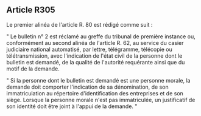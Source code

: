 Article R305
----
Le premier alinéa de l'article R. 80 est rédigé comme suit :

" Le bulletin n° 2 est réclamé au greffe du tribunal de première instance ou,
conformément au second alinéa de l'article R. 62, au service du casier
judiciaire national automatisé, par lettre, télégramme, télécopie ou
télétransmission, avec l'indication de l'état civil de la personne dont le
bulletin est demandé, de la qualité de l'autorité requérante ainsi que du motif
de la demande.

" Si la personne dont le bulletin est demandé est une personne morale, la
demande doit comporter l'indication de sa dénomination, de son immatriculation
au répertoire d'identification des entreprises et de son siège. Lorsque la
personne morale n'est pas immatriculée, un justificatif de son identité doit
être joint à l'appui de la demande. "
